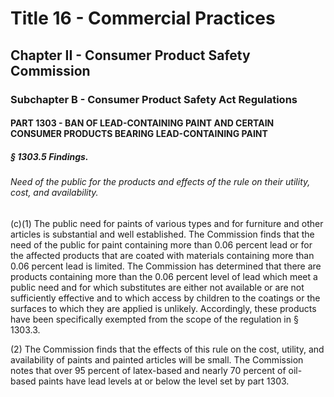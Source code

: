 
# Title 16 - Commercial Practices
## Chapter II - Consumer Product Safety Commission
### Subchapter B - Consumer Product Safety Act Regulations
#### PART 1303 - BAN OF LEAD-CONTAINING PAINT AND CERTAIN CONSUMER PRODUCTS BEARING LEAD-CONTAINING PAINT
##### § 1303.5 Findings.
###### Need of the public for the products and effects of the rule on their utility, cost, and availability.

(c)(1) The public need for paints of various types and for furniture and other articles is substantial and well established. The Commission finds that the need of the public for paint containing more than 0.06 percent lead or for the affected products that are coated with materials containing more than 0.06 percent lead is limited. The Commission has determined that there are products containing more than the 0.06 percent level of lead which meet a public need and for which substitutes are either not available or are not sufficiently effective and to which access by children to the coatings or the surfaces to which they are applied is unlikely. Accordingly, these products have been specifically exempted from the scope of the regulation in § 1303.3.

(2) The Commission finds that the effects of this rule on the cost, utility, and availability of paints and painted articles will be small. The Commission notes that over 95 percent of latex-based and nearly 70 percent of oil-based paints have lead levels at or below the level set by part 1303.
